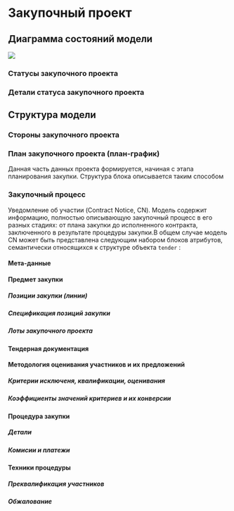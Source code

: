 # Закупочный проект

## Диаграмма состояний модели 
![](https://www.planttext.com/api/plantuml/png/fLDBRi8m4Dtx55vNoWMwYDYogLYmArrOZgaiEOOcJgkgGWeWLTrnXjw0eaP4KE0Aunjr0d4-_QYLM6NotioR6Vkv4niMcIHKX5nVt53FfsF5j9RwbbvIEDWKzf31niwedMAuXdTOmcwWCJxOERp15dBOuD-gm6dlYbJrJai4gFHZ-a3tkkq2nesy5x_dmsixdpFDXJfso647kNt6xzBEO6zJMao9uGSkW1Hi2w2n4Icd-szVSaho_BEQrbtF7P_WrHbHZawV2ANb3TubJCcXvCp8aNOmuaReG4HuSeYrSZo_ILMnvxC75WNVq4J72USYZeU9GiObURuCnqg4GXlNkQQ-rBGplRzvFYeG8yZ4xUsGUdDSiQeJGOsEqU6IgSTkWvoKAis-BQKcqM-SJidpaJOH7drVHA7Kx2Jfd5cy77JGydYbAVefipCxjGjIluSrieqSvpHI6J77ztP0U0ixkwW4tDAbmWg9rBuK3Y6Lbr0ni_DZULPo7Lm0t_Wd.png)
### Статусы закупочного проекта
[](/schema/codelists/tenderStatuses.csv)
### Детали статуса закупочного проекта
[](/schema/codelists/tenderStatusDetails.csv)
## Структура модели 
### Стороны закупочного проекта
[](/schema/data-models/CP/parties.schema.json)
### План закупочного проекта (план-график)
Данная часть данных проекта формируется, начиная с этапа планирования закупки. Структура блока описывается таким способом
[](/schema/data-models/CP/planning.schema.json)
### Закупочный процесс
Уведомление об участии (Contract Notice, CN). Модель содержит информацию, полностью описывающую закупочный процесс в его разных стадиях: от плана закупки до исполненного контракта, заключенного в результате процедуры закупки.В общем случае модель CN может быть представлена следующим набором блоков атрибутов, семантически относящихся к структуре объекта `tender` :  
#### Мета-данные 
[](/schema/data-models/CP/tender.schema.json)
#### Предмет закупки
##### Позиции закупки (линии)
[](/schema/data-models/CP/tender.items[].schema.json)
##### Спецификация позиций закупки
[](/schema/data-models/CP/tender.targets[].schema.json)
##### Лоты закупочного проекта
[](/schema/data-models/CP/tender.lots[].schema.json)
#### Тендерная документация
[](/schema/data-models/CP/tender.documents[].schema.json)
#### Методология оценивания участников и их предложений
##### Критерии исключеня, квалификации, оценивания
[](/schema/data-models/CP/tender.criteria[].schema.json)
##### Коэффициенты значений критериев и их конверсии
[](/schema/data-models/CP/tender.conversions[].schema.json)
#### Процедура закупки
##### Детали 
##### Комисии и платежи
#### Техники процедуры
##### Преквалификация участников
##### Обжалование 
